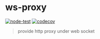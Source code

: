 # ws-proxy

[![node-test](https://github.com/Soontao/ws-proxy/actions/workflows/nodejs.yml/badge.svg)](https://github.com/Soontao/ws-proxy/actions/workflows/nodejs.yml)
[![codecov](https://codecov.io/gh/Soontao/ws-proxy/branch/main/graph/badge.svg?token=7UAYhJ0lP3)](https://codecov.io/gh/Soontao/ws-proxy)

> provide http proxy under web socket
